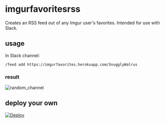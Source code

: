 # imgurfavoritesrss

Creates an RSS feed out of any Imgur user's favorites.  Intended for use with Slack.

## usage

In Slack channel:

`/feed add https://imgurfavorites.herokuapp.com/SnugglyWalrus`

### result

![random_channel](http://i.imgur.com/vgtYTtn.png)

## deploy your own

[![Deploy](https://www.herokucdn.com/deploy/button.svg)](https://heroku.com/deploy)

